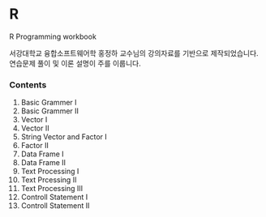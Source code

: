 # R
R Programming workbook

서강대학교 융합소프트웨어학 홍정하 교수님의 강의자료를 기반으로 제작되었습니다.
연습문제 풀이 및 이론 설명이 주를 이룹니다.

### Contents
1. Basic Grammer I
2. Basic Grammer II
3. Vector I
4. Vector II
5. String Vector and Factor I
6. Factor II
7. Data Frame I
8. Data Frame II
9. Text Processing I
10. Text Prcessing II
11. Text Processing III
12. Controll Statement I
13. Controll Statement II